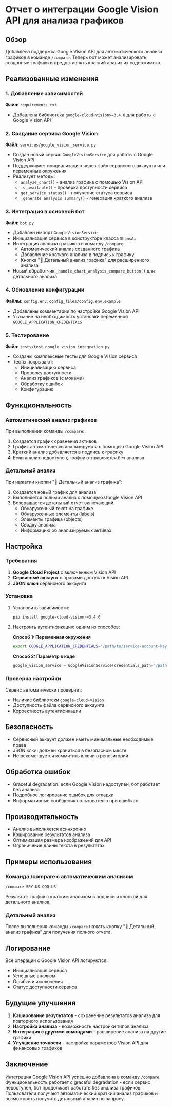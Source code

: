# Отчет о интеграции Google Vision API для анализа графиков

## Обзор

Добавлена поддержка Google Vision API для автоматического анализа графиков в команде `/compare`. Теперь бот может анализировать созданные графики и предоставлять краткий анализ их содержимого.

## Реализованные изменения

### 1. Добавление зависимостей

**Файл:** `requirements.txt`
- Добавлена библиотека `google-cloud-vision>=3.4.0` для работы с Google Vision API

### 2. Создание сервиса Google Vision

**Файл:** `services/google_vision_service.py`
- Создан новый сервис `GoogleVisionService` для работы с Google Vision API
- Поддерживает инициализацию через файл сервисного аккаунта или переменные окружения
- Реализует методы:
  - `analyze_chart()` - анализ графика с помощью Vision API
  - `is_available()` - проверка доступности сервиса
  - `get_service_status()` - получение статуса сервиса
  - `_generate_analysis_summary()` - генерация краткого анализа

### 3. Интеграция в основной бот

**Файл:** `bot.py`
- Добавлен импорт `GoogleVisionService`
- Инициализация сервиса в конструкторе класса `ShansAi`
- Интеграция анализа графиков в команду `/compare`:
  - Автоматический анализ созданного графика
  - Добавление краткого анализа в подпись к графику
  - Кнопка "🤖 Детальный анализ графика" для расширенного анализа
- Новый обработчик `_handle_chart_analysis_compare_button()` для детального анализа

### 4. Обновление конфигурации

**Файлы:** `config.env`, `config_files/config.env.example`
- Добавлены комментарии по настройке Google Vision API
- Указание на необходимость установки переменной `GOOGLE_APPLICATION_CREDENTIALS`

### 5. Тестирование

**Файл:** `tests/test_google_vision_integration.py`
- Созданы комплексные тесты для Google Vision сервиса
- Тесты покрывают:
  - Инициализацию сервиса
  - Проверку доступности
  - Анализ графиков (с моками)
  - Обработку ошибок
  - Конфигурацию

## Функциональность

### Автоматический анализ графиков

При выполнении команды `/compare`:
1. Создается график сравнения активов
2. График автоматически анализируется с помощью Google Vision API
3. Краткий анализ добавляется в подпись к графику
4. Если анализ недоступен, график отправляется без анализа

### Детальный анализ

При нажатии кнопки "🤖 Детальный анализ графика":
1. Создается новый график для анализа
2. Выполняется полный анализ с помощью Google Vision API
3. Возвращается детальный отчет включающий:
   - Обнаруженный текст на графике
   - Обнаруженные элементы (labels)
   - Элементы графика (objects)
   - Сводку анализа
   - Информацию об анализируемых активах

## Настройка

### Требования

1. **Google Cloud Project** с включенным Vision API
2. **Сервисный аккаунт** с правами доступа к Vision API
3. **JSON ключ** сервисного аккаунта

### Установка

1. Установить зависимости:
   ```bash
   pip install google-cloud-vision>=3.4.0
   ```

2. Настроить аутентификацию одним из способов:
   
   **Способ 1: Переменная окружения**
   ```bash
   export GOOGLE_APPLICATION_CREDENTIALS="/path/to/service-account-key.json"
   ```
   
   **Способ 2: Параметр в коде**
   ```python
   google_vision_service = GoogleVisionService(credentials_path="/path/to/service-account-key.json")
   ```

### Проверка настройки

Сервис автоматически проверяет:
- Наличие библиотеки `google-cloud-vision`
- Доступность файла сервисного аккаунта
- Корректность аутентификации

## Безопасность

- Сервисный аккаунт должен иметь минимальные необходимые права
- JSON ключ должен храниться в безопасном месте
- Не рекомендуется коммитить ключи в репозиторий

## Обработка ошибок

- Graceful degradation: если Google Vision недоступен, бот работает без анализа
- Подробное логирование ошибок для отладки
- Информативные сообщения пользователю при ошибках

## Производительность

- Анализ выполняется асинхронно
- Кэширование результатов анализа
- Оптимизация размера изображений для API
- Ограничение длины текста в результатах

## Примеры использования

### Команда /compare с автоматическим анализом

```
/compare SPY.US QQQ.US
```

Результат: график с кратким анализом в подписи и кнопкой для детального анализа.

### Детальный анализ

После выполнения команды `/compare` нажать кнопку "🤖 Детальный анализ графика" для получения полного отчета.

## Логирование

Все операции с Google Vision API логируются:
- Инициализация сервиса
- Успешные анализы
- Ошибки и исключения
- Статус доступности сервиса

## Будущие улучшения

1. **Кэширование результатов** - сохранение результатов анализа для повторного использования
2. **Настройка анализа** - возможность настройки типов анализа
3. **Интеграция с другими командами** - расширение анализа на другие графики
4. **Улучшение точности** - настройка параметров Vision API для финансовых графиков

## Заключение

Интеграция Google Vision API успешно добавлена в команду `/compare`. Функциональность работает с graceful degradation - если сервис недоступен, бот продолжает работать без анализа графиков. Пользователи получают автоматический краткий анализ графиков и возможность получить детальный анализ по запросу.
